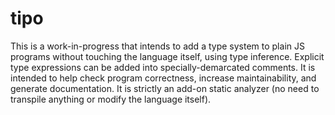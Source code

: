 
# tipo

This is a work-in-progress that intends to add a type system to plain JS programs without touching the language itself, using type inference. Explicit type expressions can be added into specially-demarcated comments. It is intended to help check program correctness, increase maintainability, and generate documentation. It is strictly an add-on static analyzer (no need to transpile anything or modify the language itself).
